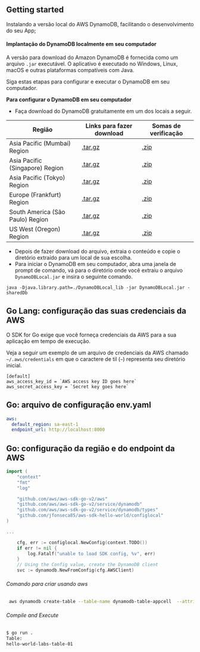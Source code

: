 ## Getting started

Instalando a versão local do AWS DynamoDB, facilitando o desenvolvimento do seu App;

#### Implantação do DynamoDB localmente em seu computador

A versão para download do Amazon DynamoDB é fornecida como um arquivo `.jar` executável. O aplicativo é executado no Windows, Linux, macOS e outras plataformas compatíveis com Java.

Siga estas etapas para configurar e executar o DynamoDB em seu computador.

**Para configurar o DynamoDB em seu computador**

* Faça download do DynamoDB gratuitamente em um dos locais a seguir.


| Região                           | Links para fazer download                                                                                | Somas de verificação                                                                             |
| ----------------------------------- | ---------------------------------------------------------------------------------------------------------- | ---------------------------------------------------------------------------------------------------- |
| Asia Pacific (Mumbai) Region      | [.tar.gz](https://s3.ap-south-1.amazonaws.com/dynamodb-local-mumbai/dynamodb_local_latest.tar.gz)        | [.zip](https://s3.ap-south-1.amazonaws.com/dynamodb-local-mumbai/dynamodb_local_latest.zip)        |
| Asia Pacific (Singapore) Region   | [.tar.gz](https://s3.ap-southeast-1.amazonaws.com/dynamodb-local-singapore/dynamodb_local_latest.tar.gz) | [.zip](https://s3.ap-southeast-1.amazonaws.com/dynamodb-local-singapore/dynamodb_local_latest.zip) |
| Asia Pacific (Tokyo) Region       | [.tar.gz](https://s3.ap-northeast-1.amazonaws.com/dynamodb-local-tokyo/dynamodb_local_latest.tar.gz)     | [.zip](https://s3.ap-northeast-1.amazonaws.com/dynamodb-local-tokyo/dynamodb_local_latest.zip)     |
| Europe (Frankfurt) Region         | [.tar.gz](https://s3.eu-central-1.amazonaws.com/dynamodb-local-frankfurt/dynamodb_local_latest.tar.gz)   | [.zip](https://s3.eu-central-1.amazonaws.com/dynamodb-local-frankfurt/dynamodb_local_latest.zip)   |
| South America (São Paulo) Region | [.tar.gz](https://s3.sa-east-1.amazonaws.com/dynamodb-local-sao-paulo/dynamodb_local_latest.tar.gz)      | [.zip](https://s3.sa-east-1.amazonaws.com/dynamodb-local-sao-paulo/dynamodb_local_latest.zip)      |
| US West (Oregon) Region           | [.tar.gz](https://s3.us-west-2.amazonaws.com/dynamodb-local/dynamodb_local_latest.tar.gz)                | [.zip](https://s3.us-west-2.amazonaws.com/dynamodb-local/dynamodb_local_latest.zip)                |

* Depois de fazer download do arquivo, extraia o conteúdo e copie o diretório extraído para um local de sua escolha.
* Para iniciar o DynamoDB em seu computador, abra uma janela de prompt de comando, vá para o diretório onde você extraiu o arquivo `DynamoDBLocal.jar` e insira o seguinte comando.

````
java -Djava.library.path=./DynamoDBLocal_lib -jar DynamoDBLocal.jar -sharedDb

````

## Go Lang: configuração das suas credenciais da AWS

O SDK for Go exige que você forneça credenciais da AWS para a sua aplicação em tempo de execução.

Veja a seguir um exemplo de um arquivo de credenciais da AWS chamado `~/.aws/credentials` em que o caractere de til (`~`) representa seu diretório inicial.

```
[default]
aws_access_key_id = `AWS access key ID goes here`
aws_secret_access_key = `Secret key goes here`
```

## Go: arquivo de configuração env.yaml

```yaml
aws:
  default_region: sa-east-1
  endpoint_url: http://localhost:8000
```

## Go: configuração da região e do endpoint da AWS

```go
import (
	"context"
	"fmt"
	"log"

	"github.com/aws/aws-sdk-go-v2/aws"
	"github.com/aws/aws-sdk-go-v2/service/dynamodb"
	"github.com/aws/aws-sdk-go-v2/service/dynamodb/types"
	"github.com/jfonseca85/aws-sdk-hello-world/configlocal"
)

...

	cfg, err := configlocal.NewConfig(context.TODO())
	if err != nil {
		log.Fatalf("unable to load SDK config, %v", err)
	}
	// Using the Config value, create the DynamoDB client
	svc := dynamodb.NewFromConfig(cfg.AWSClient)
```

###### Comando para criar usando aws

```sh
 aws dynamodb create-table --table-name dynamodb-table-appcell  --attribute-definitions  AttributeName=ID,AttributeType=S  AttributeName=Version,AttributeType=S --key-schema AttributeName=ID,KeyType=HASH AttributeName=Version,KeyType=RANGE --billing-mode=PAY_PER_REQUEST --endpoint-url http://localhost:8000
```

###### Compile and Execute

```sh
$ go run .
Table:
hello-world-labs-table-01
```
